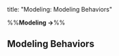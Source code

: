 <frontmatter>
title: "Modeling: Modeling Behaviors"
</frontmatter>

<link rel="stylesheet" href="{{baseUrl}}/css/textbook.css">

<div class="website-content" id="all">

%%**Modeling →**%%

## Modeling Behaviors

<div id="main">

<include src="activityDiagrams/embed.md" boilerplate  />
<include src="sequenceDiagramsBasic/embed.md" boilerplate  />
<!-- <include src="sequenceDiagramsIntermediate/embed.md" boilerplate  /> -->
<!-- <include src="sequenceDiagramsAdvanced/embed.md" boilerplate  /> -->
<include src="useCaseDiagrams/embed.md" boilerplate  />
<include src="timingDiagrams/embed.md" boilerplate  />
<include src="interactionOverviewDiagrams/embed.md" boilerplate  />
<include src="communicationDiagrams/embed.md" boilerplate  />
<include src="stateMachineDiagrams/embed.md" boilerplate  />

</div>

</div>
